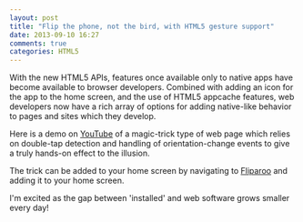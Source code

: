 ```yaml
---
layout: post
title: "Flip the phone, not the bird, with HTML5 gesture support"
date: 2013-09-10 16:27
comments: true
categories: HTML5
---
```


With the new HTML5 APIs, features once available only to native apps have become available to browser developers. Combined with adding an icon for the app to the home screen, and the use of HTML5 appcache features, web developers now have a rich array of options for adding native-like behavior to pages and sites which they develop.

Here is a demo on <a href="http://youtu.be/iV3SqENyB1I" target="_blank">YouTube</a> of a magic-trick type of web page which relies on double-tap detection and handling of orientation-change events to give a truly hands-on effect to the illusion. 

The trick can be added to your home screen by navigating to [Fliparoo](//www.deanius.com/tricks/flip.html) and adding it to your home screen.

I'm excited as the gap between 'installed' and web software grows smaller every day!
